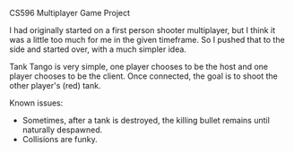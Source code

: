 CS596 Multiplayer Game Project

I had originally started on a first person shooter multiplayer, but I think it was a little too much for me in the given timeframe. So I pushed that to the side and started over, with a much simpler idea.

Tank Tango is very simple, one player chooses to be the host and one player chooses to be the client.
Once connected, the goal is to shoot the other player's (red) tank.

Known issues:
- Sometimes, after a tank is destroyed, the killing bullet remains until naturally despawned.
- Collisions are funky.
